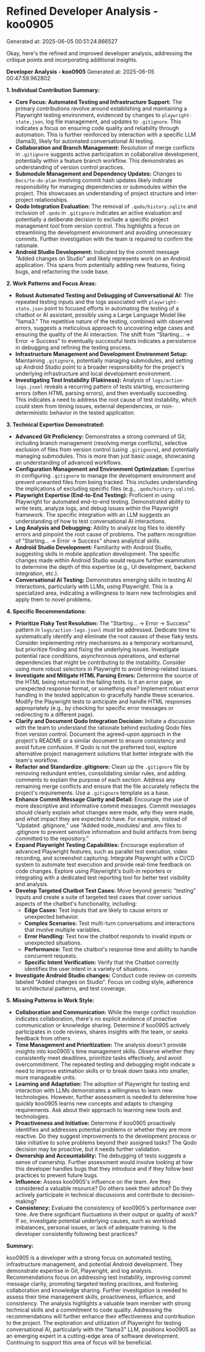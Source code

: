 # Refined Developer Analysis - koo0905
Generated at: 2025-06-05 00:51:24.866527

Okay, here's the refined and improved developer analysis, addressing the critique points and incorporating additional insights.

**Developer Analysis - koo0905**
Generated at: 2025-06-05 00:47:59.962802

**1. Individual Contribution Summary:**

*   **Core Focus: Automated Testing and Infrastructure Support:** The primary contributions revolve around establishing and maintaining a Playwright testing environment, evidenced by changes to `playwright-state.json`, log file management, and updates to `.gitignore`.  This indicates a focus on ensuring code quality and reliability through automation. This is further reinforced by interaction with a specific LLM (llama3), likely for automated conversational AI testing.
*   **Collaboration and Branch Management:** Resolution of merge conflicts in `.gitignore` suggests active participation in collaborative development, potentially within a feature branch workflow. This demonstrates an understanding of version control practices.
*   **Submodule Management and Dependency Updates:** Changes to `Docs/to-do-plan` involving commit hash updates likely indicate responsibility for managing dependencies or submodules within the project. This showcases an understanding of project structure and inter-project relationships.
*   **Qodo Integration Evaluation:** The removal of `.qodo/history.sqlite` and inclusion of `.qodo` in `.gitignore` indicates an active evaluation and potentially a deliberate decision to exclude a specific project management tool from version control. This highlights a focus on streamlining the development environment and avoiding unnecessary commits.  Further investigation with the team is required to confirm the rationale.
*   **Android Studio Development:** Indicated by the commit message "Added changes on Studio" and likely represents work on an Android application. This spans from potentially adding new features, fixing bugs, and refactoring the code base.

**2. Work Patterns and Focus Areas:**

*   **Robust Automated Testing and Debugging of Conversational AI:** The repeated testing inputs and the logs associated with `playwright-state.json` point to focused efforts in automating the testing of a chatbot or AI assistant, possibly using a Large Language Model like "llama3." The repetitive nature of the testing, combined with observed errors, suggests a meticulous approach to uncovering edge cases and ensuring the quality of the AI interaction. The shift from "Starting... -> Error -> Success" to eventually successful tests indicates a persistence in debugging and refining the testing process.
*   **Infrastructure Management and Development Environment Setup:** Maintaining `.gitignore`, potentially managing submodules, and setting up Android Studio point to a broader responsibility for the project's underlying infrastructure and local development environment.
*   **Investigating Test Instability (Flakiness):** Analysis of `logs/action-logs.jsonl` reveals a recurring pattern of tests starting, encountering errors (often HTML parsing errors), and then eventually succeeding. This indicates a need to address the root cause of test instability, which could stem from timing issues, external dependencies, or non-deterministic behavior in the tested application.

**3. Technical Expertise Demonstrated:**

*   **Advanced Git Proficiency:** Demonstrates a strong command of Git, including branch management (resolving merge conflicts), selective exclusion of files from version control (using `.gitignore`), and potentially managing submodules. This is more than just basic usage, showcasing an understanding of advanced workflows.
*   **Configuration Management and Environment Optimization:** Expertise in configuring `.gitignore` to manage the development environment and prevent unwanted files from being tracked. This includes understanding the implications of excluding specific files (e.g., `.qodo/history.sqlite`).
*   **Playwright Expertise (End-to-End Testing):** Proficient in using Playwright for automated end-to-end testing. Demonstrated ability to write tests, analyze logs, and debug issues within the Playwright framework. The specific integration with an LLM suggests an understanding of how to test conversational AI interactions.
*   **Log Analysis and Debugging:** Ability to analyze log files to identify errors and pinpoint the root cause of problems. The pattern recognition of "Starting... -> Error -> Success" shows analytical skills.
*   **Android Studio Development:** Familiarity with Android Studio, suggesting skills in mobile application development. The specific changes made within Android Studio would require further examination to determine the depth of this expertise (e.g., UI development, backend integration, etc.).
*   **Conversational AI Testing:** Demonstrates emerging skills in testing AI interactions, particularly with LLMs, using Playwright. This is a specialized area, indicating a willingness to learn new technologies and apply them to novel problems.

**4. Specific Recommendations:**

*   **Prioritize Flaky Test Resolution:**  The "Starting... -> Error -> Success" pattern in `logs/action-logs.jsonl` *must* be addressed. Dedicate time to systematically identify and eliminate the root causes of these flaky tests. Consider implementing retry mechanisms as a temporary workaround, but prioritize finding and fixing the underlying issues. Investigate potential race conditions, asynchronous operations, and external dependencies that might be contributing to the instability. Consider using more robust selectors in Playwright to avoid timing-related issues.
*   **Investigate and Mitigate HTML Parsing Errors:** Determine the source of the HTML being returned in the failing tests. Is it an error page, an unexpected response format, or something else? Implement robust error handling in the tested application to gracefully handle these scenarios. Modify the Playwright tests to anticipate and handle HTML responses appropriately (e.g., by checking for specific error messages or redirecting to a different page).
*   **Clarify and Document Qodo Integration Decision:** Initiate a discussion with the team to understand the rationale behind excluding Qodo files from version control. Document the agreed-upon approach in the project's README or a similar document to ensure consistency and avoid future confusion. If Qodo is not the preferred tool, explore alternative project management solutions that better integrate with the team's workflow.
*   **Refactor and Standardize .gitignore:**  Clean up the `.gitignore` file by removing redundant entries, consolidating similar rules, and adding comments to explain the purpose of each section. Address any remaining merge conflicts and ensure that the file accurately reflects the project's requirements. Use a `.gitignore` template as a base.
*   **Enhance Commit Message Clarity and Detail:**  Encourage the use of more descriptive and informative commit messages. Commit messages should clearly explain *what* changes were made, *why* they were made, and *what* impact they are expected to have. For example, instead of "Updated .gitignore," use "Added node_modules/ and .env files to .gitignore to prevent sensitive information and build artifacts from being committed to the repository."
*   **Expand Playwright Testing Capabilities:**  Encourage exploration of advanced Playwright features, such as parallel test execution, video recording, and screenshot capturing. Integrate Playwright with a CI/CD system to automate test execution and provide real-time feedback on code changes. Explore using Playwright's built-in reporters or integrating with a dedicated test reporting tool for better test visibility and analysis.
*   **Develop Targeted Chatbot Test Cases:** Move beyond generic "testing" inputs and create a suite of targeted test cases that cover various aspects of the chatbot's functionality, including:
    *   **Edge Cases:** Test inputs that are likely to cause errors or unexpected behavior.
    *   **Complex Scenarios:** Test multi-turn conversations and interactions that involve multiple variables.
    *   **Error Handling:** Test how the chatbot responds to invalid inputs or unexpected situations.
    *   **Performance:** Test the chatbot's response time and ability to handle concurrent requests.
    *   **Specific Intent Verification:** Verify that the Chatbot correctly identifies the user intent in a variety of situations.
*   **Investigate Android Studio changes:** Conduct code review on commits labeled "Added changes on Studio". Focus on coding style, adherence to architectural patterns, and test coverage.

**5. Missing Patterns in Work Style:**

*   **Collaboration and Communication:** While the merge conflict resolution indicates collaboration, there's no explicit evidence of proactive communication or knowledge sharing. Determine if koo0905 actively participates in code reviews, shares insights with the team, or seeks feedback from others.
*   **Time Management and Prioritization:** The analysis doesn't provide insights into koo0905's time management skills. Observe whether they consistently meet deadlines, prioritize tasks effectively, and avoid overcommitment. The repeated testing and debugging might indicate a need to improve estimation skills or to break down tasks into smaller, more manageable units.
*   **Learning and Adaptation:** The adoption of Playwright for testing and interaction with LLMs demonstrates a willingness to learn new technologies. However, further assessment is needed to determine how quickly koo0905 learns new concepts and adapts to changing requirements. Ask about their approach to learning new tools and technologies.
*   **Proactiveness and Initiative:** Determine if koo0905 proactively identifies and addresses potential problems or whether they are more reactive. Do they suggest improvements to the development process or take initiative to solve problems beyond their assigned tasks? The Qodo decision may be proactive, but it needs further validation.
*   **Ownership and Accountability:** The debugging of tests suggests a sense of ownership. Further assessment would involve looking at how this developer handles bugs that they introduce and if they follow best practices to prevent future bugs.
*   **Influence:** Assess koo0905's influence on the team. Are they considered a valuable resource? Do others seek their advice? Do they actively participate in technical discussions and contribute to decision-making?
*   **Consistency:** Evaluate the consistency of koo0905's performance over time. Are there significant fluctuations in their output or quality of work? If so, investigate potential underlying causes, such as workload imbalances, personal issues, or lack of adequate training. Is the developer consistently following best practices?

**Summary:**

koo0905 is a developer with a strong focus on automated testing, infrastructure management, and potential Android development. They demonstrate expertise in Git, Playwright, and log analysis. Recommendations focus on addressing test instability, improving commit message clarity, promoting targeted testing practices, and fostering collaboration and knowledge sharing. Further investigation is needed to assess their time management skills, proactiveness, influence, and consistency. The analysis highlights a valuable team member with strong technical skills and a commitment to code quality. Addressing the recommendations will further enhance their effectiveness and contribution to the project. The exploration and utilization of Playwright for testing conversational AI, particularly with the "llama3" LLM, positions koo0905 as an emerging expert in a cutting-edge area of software development. Continuing to support this area of focus will be beneficial.
